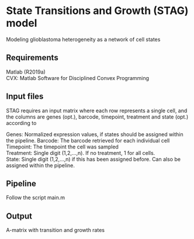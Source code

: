 # State Transitions and Growth (STAG) model
Modeling glioblastoma heterogeneity as a network of cell states

## Requirements
Matlab (R2019a)  
CVX: Matlab Software for Disciplined Convex Programming

## Input files
STAG requires an input matrix where each row represents a single cell, and the columns are genes (opt.), barcode, timepoint, treatment and state (opt.) according to  

Genes: Normalized expression values, if states should be assigned within the pipeline.
Barcode: The barcode retrieved for each individual cell  
Timepoint: The timepoint the cell was sampled  
Treatment: Single digit (1,2,...,n). If no treatment, 1 for all cells.  
State: Single digit (1,2,...,n) if this has been assigned before. Can also be assigned within the pipeline.  

## Pipeline
Follow the script main.m

## Output
A-matrix with transition and growth rates
